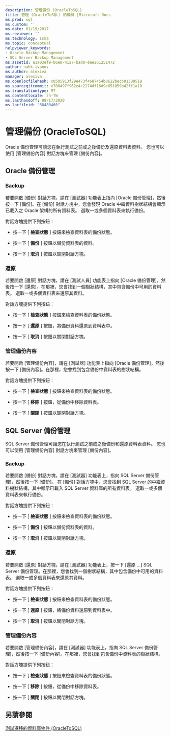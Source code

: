 ```yaml
---
description: 管理備份 (OracleToSQL)
title: 管理 (OracleToSQL) 的備份 |Microsoft Docs
ms.prod: sql
ms.custom: ''
ms.date: 01/19/2017
ms.reviewer: ''
ms.technology: ssma
ms.topic: conceptual
helpviewer_keywords:
- Oracle Backup Management
- SQL Server Backup Management
ms.assetid: a1a03ef9-b6e8-4127-bad0-eae261251472
author: nahk-ivanov
ms.author: alexiva
manager: alexiva
ms.openlocfilehash: c0505913f29e473f4687454b8622becb01389519
ms.sourcegitcommit: e700497f962e4c2274df16d9e651059b42ff1a10
ms.translationtype: MT
ms.contentlocale: zh-TW
ms.lasthandoff: 08/17/2020
ms.locfileid: "88480460"
---
```

# <a name="managing-backups-oracletosql"></a>管理備份 (OracleToSQL)
Oracle 備份管理可讓您在執行測試之前或之後備份及還原資料表資料。 您也可以使用 [管理備份內容] 對話方塊來管理 [備份內容]。  
  
## <a name="oracle-backup-management"></a>Oracle 備份管理  
  
### <a name="backup"></a>Backup  
若要開啟 [備份] 對話方塊，請在 [測試器] 功能表上指向 [Oracle 備份管理]，然後按一下 [備份]。在 [備份] 對話方塊中，您會發現 Oracle 中繼資料樹狀結構會顯示已載入之 Oracle 架構的所有資料表。 選取一或多個資料表來執行備份。  
  
對話方塊提供下列按鈕：  
  
-   按一下 [ **檢查狀態** ] 按鈕來檢查資料表的備份狀態。  
  
-   按一下 [ **備份** ] 按鈕以備份資料表的資料。  
  
-   按一下 [ **取消** ] 按鈕以關閉對話方塊。  
  
### <a name="restore"></a>還原  
若要開啟 [還原] 對話方塊，請在 [測試人員] 功能表上指向 [Oracle 備份管理]，然後按一下 [還原]。在那裡，您會找到一個樹狀結構，其中包含備份中可用的資料表。 選取一或多個資料表來還原其資料。  
  
對話方塊提供下列按鈕：  
  
-   按一下 [ **檢查狀態** ] 按鈕來檢查資料表的備份狀態。  
  
-   按一下 [ **還原** ] 按鈕，將備份資料還原到資料表中。  
  
-   按一下 [ **取消** ] 按鈕以關閉對話方塊。  
  
### <a name="managing-backup-contents"></a>管理備份內容  
若要開啟 [管理備份內容]，請在 [測試器] 功能表上指向 [Oracle 備份管理]，然後按一下 [備份內容]。在那裡，您會找到包含備份中資料表的樹狀結構。  
  
對話方塊提供下列按鈕：  
  
-   按一下 [ **檢查狀態** ] 按鈕來檢查資料表的備份狀態。  
  
-   按一下 [ **移除** ] 按鈕，從備份中移除資料表。  
  
-   按一下 [ **關閉** ] 按鈕以關閉對話方塊。  
  
## <a name="sql-server-backup-management"></a>SQL Server 備份管理  
SQL Server 備份管理可讓您在執行測試之前或之後備份和還原資料表資料。 您也可以使用 [管理備份內容] 對話方塊來管理 [備份內容]。  
  
### <a name="backup"></a>Backup  
若要開啟 [備份] 對話方塊，請在 [測試器] 功能表上，指向 SQL Server 備份管理]，然後按一下 [備份]。 在 [備份] 對話方塊中，您會找到 SQL Server 的中繼資料樹狀結構，其中顯示已載入 SQL Server 資料庫的所有資料表。 選取一或多個資料表來執行備份。  
  
對話方塊提供下列按鈕：  
  
-   按一下 [ **檢查狀態** ] 按鈕來檢查資料表的備份狀態。  
  
-   按一下 [ **備份** ] 按鈕以備份資料表的資料。  
  
-   按一下 [ **取消** ] 按鈕以關閉對話方塊。  
  
### <a name="restore"></a>還原  
若要開啟 [還原] 對話方塊，請在 [測試器] 功能表上，按一下 [還原 ...] SQL Server 備份管理。在那裡，您會找到一個樹狀結構，其中包含備份中可用的資料表。 選取一或多個資料表來還原其資料。  
  
對話方塊提供下列按鈕：  
  
-   按一下 [ **檢查狀態** ] 按鈕來檢查資料表的備份狀態。  
  
-   按一下 [ **還原** ] 按鈕，將備份資料還原到資料表中。  
  
-   按一下 [ **取消** ] 按鈕以關閉對話方塊。  
  
### <a name="managing-backup-contents"></a>管理備份內容  
若要開啟 [管理備份內容]，請在 [測試器] 功能表上，指向 SQL Server 備份管理]，然後按一下 [備份內容]。在那裡，您會找到包含備份中資料表的樹狀結構。  
  
對話方塊提供下列按鈕：  
  
-   按一下 [ **檢查狀態** ] 按鈕來檢查資料表的備份狀態。  
  
-   按一下 [ **移除** ] 按鈕，從備份中移除資料表。  
  
-   按一下 [ **關閉** ] 按鈕以關閉對話方塊。  
  
## <a name="see-also"></a>另請參閱  
[測試遷移的資料庫物件 &#40;OracleToSQL&#41;](../../ssma/oracle/testing-migrated-database-objects-oracletosql.md)  
  
